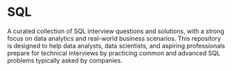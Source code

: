 # SQL
A curated collection of SQL interview questions and solutions, with a strong focus on data analytics and real-world business scenarios. This repository is designed to help data analysts, data scientists, and aspiring professionals prepare for technical interviews by practicing common and advanced SQL problems typically asked by companies.
